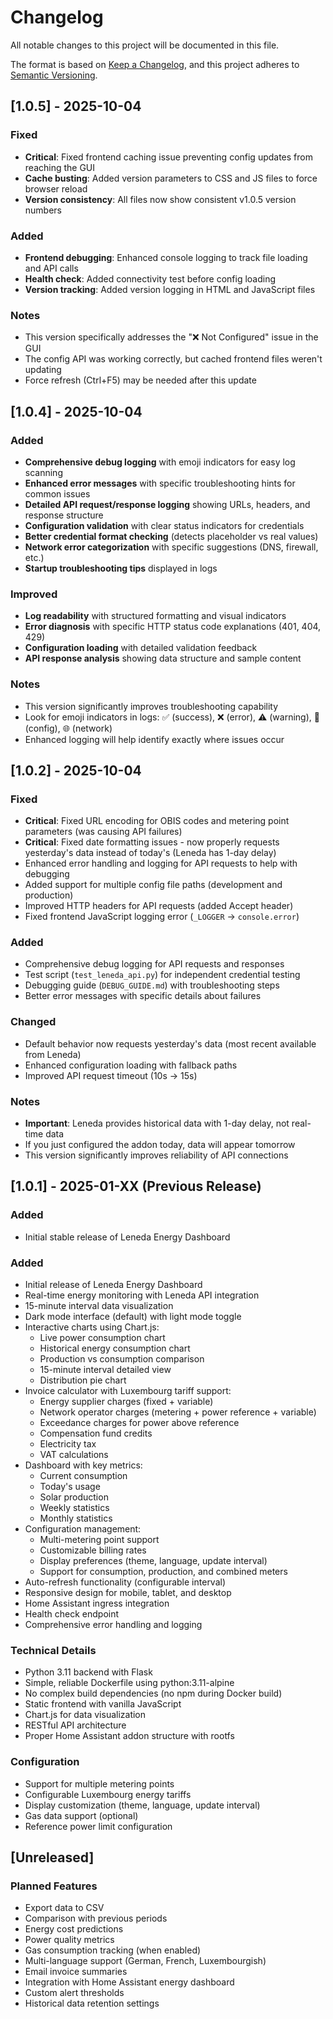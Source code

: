 # Changelog

All notable changes to this project will be documented in this file.

The format is based on [Keep a Changelog](https://keepachangelog.com/en/1.0.0/),
and this project adheres to [Semantic Versioning](https://semver.org/spec/v2.0.0.html).

## [1.0.5] - 2025-10-04

### Fixed
- **Critical**: Fixed frontend caching issue preventing config updates from reaching the GUI
- **Cache busting**: Added version parameters to CSS and JS files to force browser reload
- **Version consistency**: All files now show consistent v1.0.5 version numbers

### Added
- **Frontend debugging**: Enhanced console logging to track file loading and API calls
- **Health check**: Added connectivity test before config loading
- **Version tracking**: Added version logging in HTML and JavaScript files

### Notes
- This version specifically addresses the "❌ Not Configured" issue in the GUI
- The config API was working correctly, but cached frontend files weren't updating
- Force refresh (Ctrl+F5) may be needed after this update

## [1.0.4] - 2025-10-04

### Added
- **Comprehensive debug logging** with emoji indicators for easy log scanning
- **Enhanced error messages** with specific troubleshooting hints for common issues
- **Detailed API request/response logging** showing URLs, headers, and response structure
- **Configuration validation** with clear status indicators for credentials
- **Better credential format checking** (detects placeholder vs real values)
- **Network error categorization** with specific suggestions (DNS, firewall, etc.)
- **Startup troubleshooting tips** displayed in logs

### Improved
- **Log readability** with structured formatting and visual indicators
- **Error diagnosis** with specific HTTP status code explanations (401, 404, 429)
- **Configuration loading** with detailed validation feedback
- **API response analysis** showing data structure and sample content

### Notes
- This version significantly improves troubleshooting capability
- Look for emoji indicators in logs: ✅ (success), ❌ (error), ⚠️ (warning), 🔧 (config), 🌐 (network)
- Enhanced logging will help identify exactly where issues occur

## [1.0.2] - 2025-10-04

### Fixed
- **Critical**: Fixed URL encoding for OBIS codes and metering point parameters (was causing API failures)
- **Critical**: Fixed date formatting issues - now properly requests yesterday's data instead of today's (Leneda has 1-day delay)
- Enhanced error handling and logging for API requests to help with debugging
- Added support for multiple config file paths (development and production)
- Improved HTTP headers for API requests (added Accept header)
- Fixed frontend JavaScript logging error (`_LOGGER` -> `console.error`)

### Added
- Comprehensive debug logging for API requests and responses
- Test script (`test_leneda_api.py`) for independent credential testing
- Debugging guide (`DEBUG_GUIDE.md`) with troubleshooting steps
- Better error messages with specific details about failures

### Changed
- Default behavior now requests yesterday's data (most recent available from Leneda)
- Enhanced configuration loading with fallback paths
- Improved API request timeout (10s -> 15s)

### Notes
- **Important**: Leneda provides historical data with 1-day delay, not real-time data
- If you just configured the addon today, data will appear tomorrow
- This version significantly improves reliability of API connections

## [1.0.1] - 2025-01-XX (Previous Release)

### Added
- Initial stable release of Leneda Energy Dashboard

### Added
- Initial release of Leneda Energy Dashboard
- Real-time energy monitoring with Leneda API integration
- 15-minute interval data visualization
- Dark mode interface (default) with light mode toggle
- Interactive charts using Chart.js:
  - Live power consumption chart
  - Historical energy consumption chart
  - Production vs consumption comparison
  - 15-minute interval detailed view
  - Distribution pie chart
- Invoice calculator with Luxembourg tariff support:
  - Energy supplier charges (fixed + variable)
  - Network operator charges (metering + power reference + variable)
  - Exceedance charges for power above reference
  - Compensation fund credits
  - Electricity tax
  - VAT calculations
- Dashboard with key metrics:
  - Current consumption
  - Today's usage
  - Solar production
  - Weekly statistics
  - Monthly statistics
- Configuration management:
  - Multi-metering point support
  - Customizable billing rates
  - Display preferences (theme, language, update interval)
  - Support for consumption, production, and combined meters
- Auto-refresh functionality (configurable interval)
- Responsive design for mobile, tablet, and desktop
- Home Assistant ingress integration
- Health check endpoint
- Comprehensive error handling and logging

### Technical Details
- Python 3.11 backend with Flask
- Simple, reliable Dockerfile using python:3.11-alpine
- No complex build dependencies (no npm during Docker build)
- Static frontend with vanilla JavaScript
- Chart.js for data visualization
- RESTful API architecture
- Proper Home Assistant addon structure with rootfs

### Configuration
- Support for multiple metering points
- Configurable Luxembourg energy tariffs
- Display customization (theme, language, update interval)
- Gas data support (optional)
- Reference power limit configuration

## [Unreleased]

### Planned Features
- Export data to CSV
- Comparison with previous periods
- Energy cost predictions
- Power quality metrics
- Gas consumption tracking (when enabled)
- Multi-language support (German, French, Luxembourgish)
- Email invoice summaries
- Integration with Home Assistant energy dashboard
- Custom alert thresholds
- Historical data retention settings
